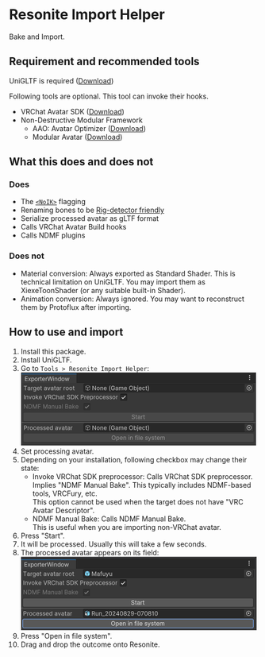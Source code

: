 # Resonite Import Helper
Bake and Import.

## Requirement and recommended tools
UniGLTF is required ([Download](https://github.com/vrm-c/UniVRM/releases))

Following tools are optional. This tool can invoke their hooks.
* VRChat Avatar SDK ([Download](https://creators.vrchat.com/sdk/))
* Non-Destructive Modular Framework
  * AAO: Avatar Optimizer ([Download](https://vpm.anatawa12.com/avatar-optimizer/en/))
  * Modular Avatar ([Download](https://modular-avatar.nadena.dev/))

## What this does and does not
### Does
* The [`<NoIK>`](https://wiki.resonite.com/Humanoid_Rig_Requirements_for_IK#Ignoring_Bones) flagging
* Renaming bones to be [Rig-detector friendly](https://wiki.resonite.com/Humanoid_Rig_Requirements_for_IK#Bone_Requirements)
* Serialize processed avatar as gLTF format
* Calls VRChat Avatar Build hooks
* Calls NDMF plugins

### Does not
* Material conversion: Always exported as Standard Shader. This is technical limitation on UniGLTF. You may import them as XiexeToonShader (or any suitable built-in Shader).
* Animation conversion: Always ignored. You may want to reconstruct them by Protoflux after importing.

## How to use and import
1. Install this package.
2. Install UniGLTF.
3. Go to `Tools > Resonite Import Helper`: \
    ![UI visual](./Doc~/r1.png)
4. Set processing avatar.
5. Depending on your installation, following checkbox may change their state:
    * Invoke VRChat SDK preprocessor: Calls VRChat SDK preprocessor. \
      Implies "NDMF Manual Bake".
      This typically includes NDMF-based tools, VRCFury, etc. \
      This option cannot be used when the target does not have "VRC Avatar Descriptor".
    * NDMF Manual Bake: Calls NDMF Manual Bake. \
      This is useful when you are importing non-VRChat avatar.
6. Press "Start".
7. It will be processed. Usually this will take a few seconds.
8. The processed avatar appears on its field:\
    ![UI visual](./Doc~/r2.png)
9. Press "Open in file system".
10. Drag and drop the outcome onto Resonite.

